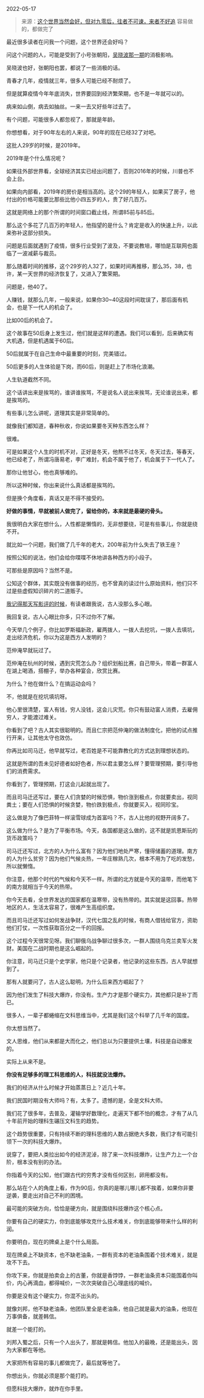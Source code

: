 2022-05-17

> 来源：[这个世界当然会好，但对九零后，往者不可谏，来者不好追](http://mp.weixin.qq.com/s?__biz=MzU0MjYwNDU2Mw==&mid=2247505554&idx=2&sn=a7b573f87281f1177fe0a7d3c9a6aefe&chksm=fb1abaeecc6d33f88f62f43dabeddee1adb6dcae39d1283463583a9689140cc0e8009025b4e6&scene=27#wechat_redirect)
> 容易做的，都做完了

最近很多读者在问我一个问题，这个世界还会好吗？  

  

问这个问题的人，可能是受到了小号张朝阳，[吴晓波那一期](http://mp.weixin.qq.com/s?__biz=MzU3NDc5Nzc0NQ==&mid=2247516366&idx=1&sn=9d213a83e7ce496c36f74d352448cfb8&chksm=fd2e2210ca59ab069cd4729f43b9c0f17315a7ed2773264c8c4f76b4d27a340009dd298c55c2&scene=21#wechat_redirect)的消极影响。

  

吴晓波也好，张朝阳也罢，都说了一些消极的话。  

  

青春才几年，疫情就三年，很多人可能已经不耐烦了。  

  

但是就算疫情今年年底消失，世界要回到经济繁荣期，也不是一年就可以的。  

  

病来如山倒，病去如抽丝。一来一去又好些年过去了。

  

有个问题，可能很多人都忽视了，那就是年龄。  

  

你想想看，对于90年左右的人来说，90年的现在已经32了对吧。  

  

这批人29岁的时候，是2019年。  

  

2019年是个什么情况呢？

  

如果往外部世界看，全球经济其实已经出问题了，否则2016年的时候，川普也不会上台。  

  

如果向内部看，2019年的房价是相当高的。这个29的年轻人，如果买了房子，他付出的价格可能要比那些比他小四五岁的人，贵了好几百万。

  

这就是网络上的那个所谓的时间窗口截止线，所谓85前与85后。  

  

那么这个多花了几百万的年轻人，他指望的是什么？肯定是收入的快速上升，以此来弥补这部分损失。  

  

问题是后面就遇到了疫情，很多行业受到了波及，不要说教培，哪怕是互联网也面临了一波减薪与裁员。

  

那么随着时间的推移，这个29岁的人32了，如果时间再推移，那么35，38，也许，某一天世界的经济恢复了，又进入了繁荣期。  

  

问题是，他40了。

  

人赚钱，就那么几年，一般来说，如果你30~40这段时间耽误了，那后面有机会，也是下一代人的机会了。  

  

比如00后的机会了。

  

这个故事在50后身上发生过，他们就是这样的遭遇。我们可以看到，后来确实有大机遇，但是机遇属于60后。  

  

50后就属于在自己生命中最重要的时刻，完美错过。  

  

50后更多的人生体验是下岗，而60后，则是赶上了市场化浪潮。  

  

人生轨道截然不同。  

  

这个话讲出来是挨骂的，谁讲谁挨骂，不是说名人说出来挨骂，无论谁说出来，都是挨骂的。  

  

有些事儿怎么讲呢，道理其实是非常简单的。  

  

就像我们都知道，春种秋收，你说如果要冬天种东西怎么样？

  

很难。

  

可是如果这个人生的时机不对，正好是冬天，他熬不过冬天，冬天过去，等春天，他已经老了，所谓冯唐易老，李广难封，机会不属于他了，机会属于下一代人了。

  

那你让他甘心，他也真够难的。

  

所以这种时候，你出来说什么真话都是挨骂的。  

  

但是换个角度看，真话又是不得不接受的。  

  

 **好做的事情，早就被前人做完了，留给你的，本来就是最硬的骨头。**

  

我很明白大家在想什么，人性都是懒惰的，无非想要绕，可是有些事儿，你就是绕不开。  

  

就比如一个问题，我们做了几千年的老大，200年前为什么失去了铁王座？  

  

按照公知的说法，他们会给你喋喋不休地讲各种西方的小段子。

  

可那些是原因吗？当然不是。

  

公知这个群体，其实既没有做事的经历，也不曾真的读过什么原始资料，他们只不过是些虚假知识碎片的二道贩子。

  

[我记得那天写影评的时候](http://mp.weixin.qq.com/s?__biz=MzU0MjYwNDU2Mw==&mid=2247505382&idx=2&sn=f4bdeebcbf5ac53a30ce7e72a0ce358c&chksm=fb1ab99acc6d308cdd62e085c6d97a887c9a078c436160785b299b9292fdec21cb2dfeecef08&scene=21#wechat_redirect)，有读者跟我说，古人没那么多心眼。

  

我回复说，古人心眼比你多，只不过你不了解。

  

今天举几个例子，你比如罗斯福新政，雇两拨人，一拨人去挖坑，一拨人去填坑，走出经济危机，你以为这是西方人发明的？

  

范仲淹早就玩过了。

  

范仲淹在杭州的时候，遇到灾荒怎么办？组织划船比赛，自己带头，带着一群富人在湖上喝酒，搭棚子，举办各种宴会，欣赏比赛。  

  

为什么？他在做什么？在搞运动会吗？

  

不，他就是在挖坑填坑呀。  

  

他心里很清楚，富人有钱，穷人没钱，这会儿灾荒。你只有鼓动富人消费，去雇佣穷人，才能渡过难关。

  

你看到了吧？古人其实很聪明的。而且仁宗把范仲淹的做法制度化，把他的试点推行开来，让其他太守也效仿。  

  

你再比如司马迁，他早就写过，老百姓是不可能靠教化的方式达到理想状态的。  

  

这就是所谓的吾未见好德者如好色者，所以君主要怎么样？要管理预期，要引导他们的消费需求。

  

你看到了，管理预期，打这会儿起就出现了。  

  

而且司马迁还写过，要在人们贪婪的时候恐惧，物价涨到极点，你就要卖出，视同粪土；要在人们恐惧的时候贪婪，物价跌到极点，你就要买入，视同珍宝。  

  

这么做是为了像巴菲特一样滚雪球成为首富吗？不，古人比他的视野开阔多了。

  

这么做为什么？是为了平衡市场。今天，各国都是这么做的，这不就是凯恩斯玩的货币政策吗？

  

司马迁还写过，北方的人为什么富有？因为他们地处严寒，懂得储蓄的道理。南方的人为什么贫穷？因为他们气候炎热，一年庄稼熟几次，根本不用为了吃的发愁，所以就懒惰。  

  

你注意，他那个时代的气候和今天不一样。所谓的北方就是今天的温带，而他笔下的南方就相当于今天的热带。

  

你今天去看，全世界发达的国家都在温寒带，没有热带的。其实就是这回事。热带地区的人，生活太容易了，很难产生高组织度。  

  

而且司马迁还写过如何发战争财，汉代七国之乱的时候，有商人借钱给官方，资助他们打仗，一次性获取百分之一千的回报。  

  

这个过程今天很常见呀。我们聊俄乌战争聊过很多次，一群人围绕乌克兰卖军火发财。美国在二战时期也是这么崛起的。  

  

你注意，司马迁只是个史学家，他只是个记录者，他记录的这些东西，古人早就想到了。  

  

那有人就要问了，古人这么聪明，为什么后来西方崛起了？  

  

因为他们发生了科技大爆炸，你没有。生产力才是那个硬实力，其他都只是补丁而已。

  

很多人，一辈子都蜷缩在文科思维当中，尤其是我们这个科举了几千年的国度。

  

你太想当然了。

  

文人思维，他们从来都是大而化之，他们总以为只要提供土壤，科技是自动爆发的。

  

实际上从来不是。

  

 **你没有足够多的理工科思维的人，科技就没法爆炸。**

  

我们的经济从什么时候才开始蒸蒸日上？近几十年。

  

我们民国时期没有大师吗？有，太多了。遗憾的是，全是文科大师。

  

我们花了很多年，去普及，灌输学好数理化，走遍天下都不怕的概念，才有了从几十年前开始的理科生碾压文科生的趋势。  

  

这个趋势很重要，只有持续不断的理科思维的人数占据绝大多数，我们才有可能引领下一次的科技大爆炸。

  

说穿了，要把人类拉出如今的经济泥淖，除了来一次科技爆炸，让生产力上一个台阶，根本没有别的办法。  

  

你指着今天的公知，他们跟古代的穷秀才没有任何区别，卵用都没有。  

  

那么站在个人的角度上看，作为90后，你真的是哪儿哪儿都不挨着，如果你非要逆袭，要走出对自己不利的困境。

  

最可能的突破方向，恰恰是硬方向，就是围绕科技爆炸这个核心点。  

  

你要有自己的硬实力，你到底能够攻克什么技术难关，你到底能够带来什么样的利润。

  

你要明白，现在的牌桌上是个什么局面。  

  

现在牌桌上不缺资本，也不缺老油条，一群有资本的老油条围着个技术难关，就是攻不下去。  

  

你攻下来，你就是拍卖会上的古董，你就是香饽饽，一群老油条资本只能围着你叫价，内心再滴血，都得喊价，一次次突破自己心理底线的喊价。  

  

你要是没有这个硬实力，你混不出头的。  

  

就像刘邦，他不缺老油条，他团队里全是老油条，他自己就是最大的油条，他现在万事俱备，就差韩信。

  

就差一个能打的。

  

刘邦入蜀之后，只有一个人出头了，那就是韩信。他加入的最晚，还是能出头，因为大家都在等他。

  

大家把所有容易的事儿都做完了，最后就等他了。

  

你想出头，你就必须是那个能打的。

  

但愿科技大爆炸，就炸在你手里。

